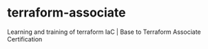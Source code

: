 # terraform-associate
Learning and training of terraform IaC | Base to Terraform Associate Certification
